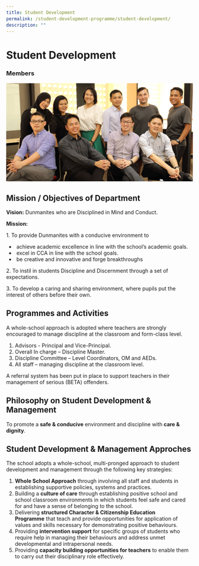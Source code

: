 ```yaml
---
title: Student Development
permalink: /student-development-programme/student-development/
description: ""
---
```

# Student Development

### Members

![](/images/Student%20Development%20Programme/student%20development%20and%20student%20management%202018.jpg)

Mission / Objectives of Department
----------------------------------

  

**Vision:** Dunmanites who are Disciplined in Mind and Conduct.

  

**Mission:**

1\. To provide Dunmanites with a conducive environment to

*    achieve academic excellence in line with the school’s academic goals.
*    excel in CCA in line with the school goals.
*    be creative and innovative and forge breakthroughs

2\. To instil in students Discipline and Discernment through a set of expectations.

  

3\. To develop a caring and sharing environment, where pupils put the interest of others before their own.

Programmes and Activities
-------------------------

  

A whole-school approach is adopted where teachers are strongly encouraged to manage discipline at the classroom and form-class level.

1.  Advisors - Principal and Vice-Principal.
2.  Overall In charge – Discipline Master.
3.  Discipline Committee – Level Coordinators, OM and AEDs.
4.  All staff – managing discipline at the classroom level.

A referral system has been put in place to support teachers in their management of serious (BETA) offenders.

Philosophy on Student Development & Management
----------------------------------------------

To promote a **safe & conducive** environment and discipline with **care & dignity**.

Student Development & Management Approches
------------------------------------------

  

The school adopts a whole-school, multi-pronged approach to student development and management through the following key strategies:  

1.  **Whole School Approach** through involving all staff and students in establishing supportive policies, systems and practices.
2.  Building a **culture of care** through establishing positive school and school classroom environments in which students feel safe and cared for and have a sense of belonging to the school.
3.  Delivering **structured Character & Citizenship Education Programme** that teach and provide opportunities for application of values and skills necessary for demonstrating positive behaviours.
4.  Providing **intervention support** for specific groups of students who require help in managing their behaviours and address unmet developmental and intrapersonal needs.
5.  Providing **capacity building opportunities for teachers** to enable them to carry out their disciplinary role effectively.